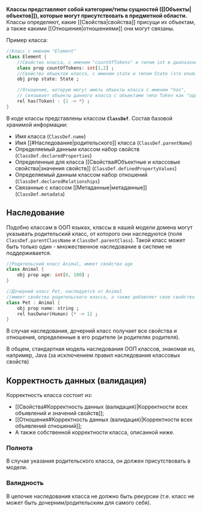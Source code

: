 **Классы представляют собой категории/типы сущностей ([[Объекты|объектов]]), которые могут присутствовать в предметной области.** Классы определяют, какие [[Свойства|свойства]] присущи их объектам, а также какими [[Отношения|отношениями]] они могут связаны.

Пример класса:
```Dart
//Класс с именем "Element"
class Element {
	//Свойство класса, с именем "countOfTokens" и типом int в диапазоне 1-2
	class prop countOfTokens: int[1,2] ;
	//Свойство объектов класса, с именем state и типом State (это enum)
	obj prop state: State ;

	//Отношение, которую могут иметь объекты класса с именем "has",
	// связывает объекты данного класса с объектами типа Token как "один-ко-многим"
	rel has(Token) : {1 -> *} ;
} 
```

В коде классы представлены классом **`ClassDef`**.
Состав базовой хранимой информации:
- Имя класса (`ClassDef.name`)
- Имя [[#Наследование|родительского]] класса (`ClassDef.parentName`)
- Определяемый данным классом набор свойств (`ClassDef.declaredProperties`)
- Определенные для класса [[Свойства#Объектные и классовые свойства|значения свойств]] (`ClassDef.definedPropertyValues`)
- Определяемый данным классом набор отношений (`ClassDef.declaredRelationships`)
- Связанные с классом [[Метаданные|метаданные]] (`ClassDef.metadata`)
## Наследование

Подобно классам в ООП языках, классы в нашей модели домена могут указывать родительский класс, от которого они наследуются (поля `ClassDef.parentClassName` и `ClassDef.parentClass`). Такой класс может быть только один - множественное наследование в системе не поддерживается.

```Dart
//Родительский класс Animal, имеет свойство age
class Animal {
	obj prop age: int[0, 100] ;
}

//Дочерний класс Pet, наследуется от Animal
//имеет свойство родительского класса, а также добавляет свое свойство и отношения
class Pet : Animal {
	obj prop name: string ;
	rel hasOwner(Human) {* -> 1} ;
}
```

В случае наследования, дочерний класс получает все свойства и отношения, определенные в его родителе (и родителях родителя).

В общем, стандартная модель наследования ООП классов, знакомая из, например, Java (за исключением правил наследования классовых свойств)

## Корректность данных (валидация)

Корректность класса состоит из:
- [[Свойства#Корректность данных (валидация)|Корректности всех объявлений и значений свойств]];
- [[Отношения#Корректность данных (валидация)|Корректности всех объявлений отношений]];
- А также собственной корректности класса, описанной ниже.
### Полнота

В случае указания родительского класса, он должен присутствовать в модели.
### Валидность

В цепочке наследования класса не должно быть рекурсии (т.е. класс не может быть дочерним/родительским для самого себя).


